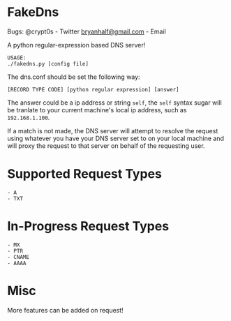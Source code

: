FakeDns
=======

Bugs:
@crypt0s - Twitter
bryanhalf@gmail.com - Email


A python regular-expression based DNS server!

    USAGE:
    ./fakedns.py [config file]

The dns.conf should be set the following way:

    [RECORD TYPE CODE] [python regular expression] [answer]

The answer could be a ip address or string `self`,
the `self` syntax sugar will be tranlate to your current machine's local ip address,
such as `192.168.1.100`.

If a match is not made, the DNS server will attempt to resolve the request using whatever you have your DNS server set to on your local machine and will proxy the request to that server on behalf of the requesting user.

Supported Request Types
=======================
    - A
    - TXT

In-Progress Request Types
=========================
    - MX
    - PTR
    - CNAME
    - AAAA

Misc
====
More features can be added on request!
